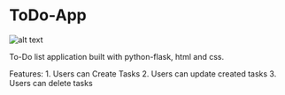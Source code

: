 # ToDo-App

![alt text](https://upload.wikimedia.org/wikipedia/commons/thumb/3/3c/Flask_logo.svg/1200px-Flask_logo.svg.png)

To-Do list application built with python-flask, html and css. 

Features: 1. Users can Create Tasks
          2. Users can update created tasks
          3. Users can delete tasks
